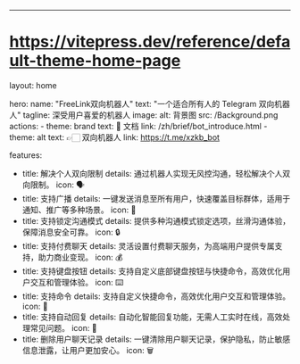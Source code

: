 ---
# https://vitepress.dev/reference/default-theme-home-page
layout: home

hero:
  name: "FreeLink双向机器人"
  text: "一个适合所有人的 Telegram 双向机器人"
  tagline: 深受用户喜爱的机器人
  image:
    alt: 背景图
    src: /Background.png
  actions:
    - theme: brand
      text: 📄 文档
      link: /zh/brief/bot_introduce.html
    - theme: alt
      text: 👉🏻 双向机器人
      link: https://t.me/xzkb_bot

features:
  - title: 解决个人双向限制
    details: 通过机器人实现无风控沟通，轻松解决个人双向限制。
    icon: 🗣️
  - title: 支持广播
    details: 一键发送消息至所有用户，快速覆盖目标群体，适用于通知、推广等多种场景。
    icon: 📢
  - title: 支持锁定沟通模式
    details: 提供多种沟通模式锁定选项，丝滑沟通体验，保障消息安全可靠。
    icon: 🔒
  - title: 支持付费聊天
    details: 灵活设置付费聊天服务，为高端用户提供专属支持，助力商业变现。
    icon: 💰
  - title: 支持键盘按钮
    details: 支持自定义底部键盘按钮与快捷命令，高效优化用户交互和管理体验。
    icon: ⌨️
  - title: 支持命令
    details: 支持自定义快捷命令，高效优化用户交互和管理体验。
    icon: 💾
  - title: 支持自动回复
    details: 自动化智能回复功能，无需人工实时在线，高效处理常见问题。
    icon: 🤖
  - title: 删除用户聊天记录
    details: 一键清除用户聊天记录，保护隐私，防止敏感信息泄露，让用户更加安心。
    icon: 🗑️
